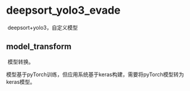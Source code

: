 # deepsort_yolo3_evade

​	deepsort+yolo3，自定义模型

## model_transform

​	模型转换。

​	模型基于pyTorch训练，但应用系统基于keras构建，需要将pyTorch模型转为keras模型。